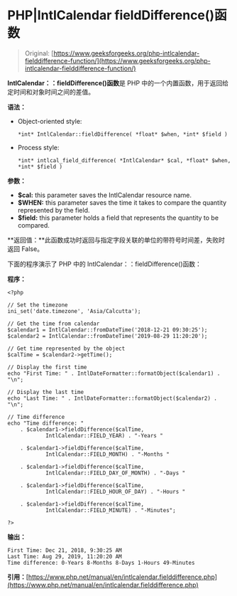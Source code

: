 # PHP|IntlCalendar fieldDifference()函数

> Original: [https://www.geeksforgeeks.org/php-intlcalendar-fielddifference-function/](https://www.geeksforgeeks.org/php-intlcalendar-fielddifference-function/)

**IntlCalendar：：fieldDifference()函数**是 PHP 中的一个内置函数，用于返回给定时间和对象时间之间的差值。

**语法：**

*   Object-oriented style:

    ```
    *int* IntlCalendar::fieldDifference( *float* $when, *int* $field )
    ```

*   Process style:

    ```
    *int* intlcal_field_difference( *IntlCalendar* $cal, *float* $when, *int* $field )
    ```

**参数：**

*   **$cal:** this parameter saves the IntlCalendar resource name.
*   **$WHEN:** this parameter saves the time it takes to compare the quantity represented by the field.
*   **$field:** this parameter holds a field that represents the quantity to be compared.

**返回值：**此函数成功时返回与指定字段关联的单位的带符号时间差，失败时返回 False。

下面的程序演示了 PHP 中的 IntlCalendar：：fieldDifference()函数：

**程序：**

```
<?php

// Set the timezone
ini_set('date.timezone', 'Asia/Calcutta');

// Get the time from calendar
$calendar1 = IntlCalendar::fromDateTime('2018-12-21 09:30:25');
$calendar2 = IntlCalendar::fromDateTime('2019-08-29 11:20:20');

// Get time represented by the object
$calTime = $calendar2->getTime();

// Display the first time
echo "First Time: " . IntlDateFormatter::formatObject($calendar1) . "\n";

// Display the last time
echo "Last Time: " . IntlDateFormatter::formatObject($calendar2) . "\n";

// Time difference
echo "Time difference: "
    . $calendar1->fieldDifference($calTime, 
            IntlCalendar::FIELD_YEAR) . "-Years "

    . $calendar1->fieldDifference($calTime,
            IntlCalendar::FIELD_MONTH) . "-Months "

    . $calendar1->fieldDifference($calTime, 
            IntlCalendar::FIELD_DAY_OF_MONTH) . "-Days "

    . $calendar1->fieldDifference($calTime, 
            IntlCalendar::FIELD_HOUR_OF_DAY) . "-Hours "

    . $calendar1->fieldDifference($calTime, 
            IntlCalendar::FIELD_MINUTE) . "-Minutes";

?>
```

**输出：**

```
First Time: Dec 21, 2018, 9:30:25 AM
Last Time: Aug 29, 2019, 11:20:20 AM
Time difference: 0-Years 8-Months 8-Days 1-Hours 49-Minutes

```

**引用：**[https://www.php.net/manual/en/intlcalendar.fielddifference.php](https://www.php.net/manual/en/intlcalendar.fielddifference.php)